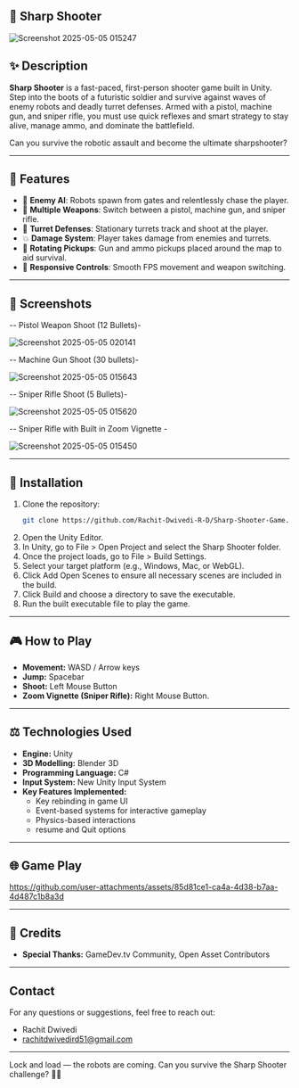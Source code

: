## 🎯 Sharp Shooter


![Screenshot 2025-05-05 015247](https://github.com/user-attachments/assets/c26381f7-56e1-4c37-8ba4-3584d22ad4ed)


## ✨ Description
**Sharp Shooter** is a fast-paced, first-person shooter game built in Unity. Step into the boots of a futuristic soldier and survive against waves of enemy robots and deadly turret defenses. Armed with a pistol, machine gun, and sniper rifle, you must use quick reflexes and smart strategy to stay alive, manage ammo, and dominate the battlefield.

Can you survive the robotic assault and become the ultimate sharpshooter?

---

## 🔄 Features
- 🧠 **Enemy AI**: Robots spawn from gates and relentlessly chase the player.
- 🎯 **Multiple Weapons**: Switch between a pistol, machine gun, and sniper rifle.
- 🏰 **Turret Defenses**: Stationary turrets track and shoot at the player.
- 💥 **Damage System**: Player takes damage from enemies and turrets.
- 🎁 **Rotating Pickups**: Gun and ammo pickups placed around the map to aid survival.
- 🔄 **Responsive Controls**: Smooth FPS movement and weapon switching.

---

## 🔄 Screenshots

-- Pistol Weapon Shoot (12 Bullets)- 

![Screenshot 2025-05-05 020141](https://github.com/user-attachments/assets/2f1c1d0f-84ca-4f10-8bfc-8253cd5a1441)

-- Machine Gun Shoot (30 bullets)-

![Screenshot 2025-05-05 015643](https://github.com/user-attachments/assets/8d9850c9-5d9d-4a59-b860-b61ba6c2ab86)

-- Sniper Rifle Shoot (5 Bullets)-

![Screenshot 2025-05-05 015620](https://github.com/user-attachments/assets/99a9d7b7-500f-432a-85f6-2dfc891dfd00)

-- Sniper Rifle with Built in Zoom Vignette - 

![Screenshot 2025-05-05 015450](https://github.com/user-attachments/assets/04752c21-1692-4431-8d44-b3b9b275799b)


---

## 🔧 Installation
1. Clone the repository:
   ```bash
   git clone https://github.com/Rachit-Dwivedi-R-D/Sharp-Shooter-Game.git
   ```
2. Open the Unity Editor.
3. In Unity, go to File > Open Project and select the Sharp Shooter folder.
4. Once the project loads, go to File > Build Settings.
5. Select your target platform (e.g., Windows, Mac, or WebGL).
6. Click Add Open Scenes to ensure all necessary scenes are included in the build.
7. Click Build and choose a directory to save the executable.
8. Run the built executable file to play the game.

---

## 🎮 How to Play
- **Movement:** WASD / Arrow keys
- **Jump:** Spacebar
- **Shoot:** Left Mouse Button
- **Zoom Vignette (Sniper Rifle):** Right Mouse Button.

---

## ⚖️ Technologies Used
- **Engine:** Unity
- **3D Modelling:** Blender 3D
- **Programming Language:** C#
- **Input System:** New Unity Input System
- **Key Features Implemented:**
  - Key rebinding in game UI
  - Event-based systems for interactive gameplay
  - Physics-based interactions
  - resume and Quit options

---

## 🌐 Game Play 


https://github.com/user-attachments/assets/85d81ce1-ca4a-4d38-b7aa-4d487c1b8a3d


---

## 🌟 Credits
- **Special Thanks:** GameDev.tv Community, Open Asset Contributors

---

## Contact
For any questions or suggestions, feel free to reach out:
- Rachit Dwivedi
- rachitdwivedird51@gmail.com

---

Lock and load — the robots are coming. Can you survive the Sharp Shooter challenge? 🔫🎯
